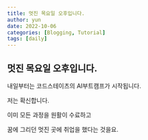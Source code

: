 ```yaml
---
title: 멋진 목요일 오후입니다.
author: yun
date: 2022-10-06
categories: [Blogging, Tutorial]
tags: [daily]
---
```


## 멋진 목요일 오후입니다.

내일부터는 코드스테이츠의 AI부트캠프가 시작됩니다.

저는 확신합니다. 

이미 모든 과정을 원활이 수료하고

꿈에 그리던 멋진 곳에 취업을 했다는 것을요.
